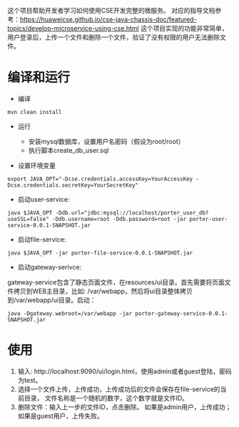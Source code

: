 这个项目帮助开发者学习如何使用CSE开发完整的微服务。 对应的指导文档参考：https://huaweicse.github.io/cse-java-chassis-doc/featured-topics/develop-microservice-using-cse.html
这个项目实现的功能非常简单，用户登录后，上传一个文件和删除一个文件，验证了没有权限的用户无法删除文件。

# 编译和运行

* 编译

```
mvn clean install
```

* 运行
  * 安装mysql数据库，设置用户名密码（假设为root/root）
  * 执行脚本create_db_user.sql

* 设置环境变量
```
export JAVA_OPT="-Dcse.credentials.accessKey=YourAccessKey -Dcse.credentials.secretKey=YourSecretKey"
```

* 启动user-service:

```
java $JAVA_OPT -Ddb.url="jdbc:mysql://localhost/porter_user_db?useSSL=false" -Ddb.username=root -Ddb.password=root -jar porter-user-service-0.0.1-SNAPSHOT.jar
```

* 启动file-service:

```
java $JAVA_OPT -jar porter-file-service-0.0.1-SNAPSHOT.jar
```

* 启动gateway-serivce:

gateway-service包含了静态页面文件，在resources/ui目录。首先需要将页面文件拷贝到WEB主目录，比如: /var/webapp，然后将ui目录整体拷贝到/var/webapp/ui目录。启动：
```
java -Dgateway.webroot=/var/webapp -jar porter-gateway-service-0.0.1-SNAPSHOT.jar
```

# 使用

1. 输入: http://localhost:9090/ui/login.html，使用admin或者guest登陆，密码为test。
2. 选择一个文件上传，上传成功，上传成功后的文件会保存在file-service的当前目录， 文件名称是一个随机的数字，这个数字就是文件ID。
3. 删除文件：输入上一步的文件ID，点击删除。 如果是admin用户，上传成功；如果是guest用户，上传失败。


